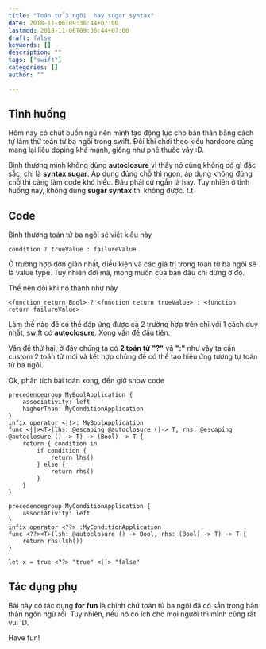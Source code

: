 ```yaml
---
title: "Toán tử 3 ngôi  hay sugar syntax"
date: 2018-11-06T09:36:44+07:00
lastmod: 2018-11-06T09:36:44+07:00
draft: false
keywords: []
description: ""
tags: ["swift"]
categories: []
author: ""

---
```


## Tình huống

Hôm nay có chút buồn ngủ nên mình tạo động lực cho bản thân bằng cách tự làm thử toán tử ba ngôi trong swift. Đôi khi chơi theo kiểu hardcore cũng mang lại liều doping khá mạnh, giống như phê thuốc vầy :D.

Bình thường mình không dùng **autoclosure** vì thấy nó cũng không có gì đặc sắc, chỉ là **syntax sugar**. Áp dụng đúng chỗ thì ngon, áp dụng không đúng chỗ thì càng làm code khó hiểu. Đâu phải cứ ngắn là hay. Tuy nhiên ở tình huống này, không dùng **sugar syntax** thì không được. t.t

## Code

Bình thường toán tử ba ngôi sẽ viết kiểu này

```
condition ? trueValue : failureValue
```

Ở trường hợp đơn giản nhất, điều kiện và các giá trị trong toán tử ba ngôi sẽ là value type. Tuy nhiên đời mà, mong muốn của bạn đâu chỉ dừng ở đó.

Thế nên đôi khi nó thành như này

```
<function return Bool> ? <function return trueValue> : <function return failureValue> 
```

Làm thế nào để có thể đáp ứng được cả 2 trường hợp trên chỉ với 1 cách duy nhất, swift có **autoclosure**. Xong vấn đề đầu tiên.

Vấn đề thứ hai, ở đây chúng ta có **2 toán tử**  **"?"** và **":"** như vậy ta cần custom 2 toán tử mới và kết hợp chúng để có thể tạo hiệu ứng tương tự toán tử ba ngôi.

Ok, phân tích bài toán xong, đến giờ show code

```
precedencegroup MyBoolApplication {
    associativity: left
    higherThan: MyConditionApplication
}
infix operator <||>: MyBoolApplication
func <||><T>(lhs: @escaping @autoclosure ()-> T, rhs: @escaping @autoclosure () -> T) -> (Bool) -> T {
    return { condition in
        if condition {
            return lhs()
        } else {
            return rhs()
        }
    }
}

precedencegroup MyConditionApplication {
    associativity: left
}
infix operator <??> :MyConditionApplication
func <??><T>(lsh: @autoclosure () -> Bool, rhs: (Bool) -> T) -> T {
    return rhs(lsh())
}

let x = true <??> "true" <||> "false"
```

## Tác dụng phụ

Bài này có tác dụng **for fun** là chính chứ toán tử ba ngôi đã có sẵn trong bản thân ngôn ngữ rồi. Tuy nhiên, nếu nó có ích cho mọi người thì mình cũng rất vui :D.

Have fun!